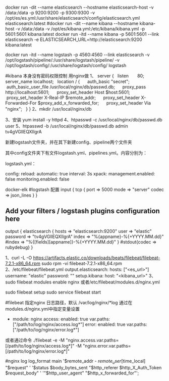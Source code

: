 docker run -dit --name elasticsearch  --hostname  elasticsearch-host  -v /data:/data -p 9200:9200 -p 9300:9300 -v /opt/es/es.yml:/usr/share/elasticsearch/config/elasticsearch.yml elasticsearch:latest
#docker run -dit --name kibana  --hostname  kibana-host  -v /data:/data -v /opt/es/kibana.yml:/etc/kibana/kibana.yml -p 5601:5601 kibana:latest
docker run -itd --name kibana -p 5601:5601 --link elasticsearch -e ELASTICSEARCH_URL=http://elasticsearch:9200 kibana:latest

docker run -itd --name logstash -p 4560:4560 --link elasticsearch -v /opt/logstash/pipeline/:/usr/share/logstash/pipeline/ -v /opt/logstash/config/:/usr/share/logstash/config/ logstash


#kibana 本身没有密码权限控制 用nginx做
1、
server {
  listen       80;
  server_name localhost;
  location / {
     auth_basic "secret";
     auth_basic_user_file /usr/local/nginx/db/passwd.db;
     proxy_pass http://localhost:5601;
     proxy_set_header Host $host:5601;
     proxy_set_header X-Real-IP $remote_addr;
     proxy_set_header X-Forwarded-For $proxy_add_x_forwarded_for;
     proxy_set_header Via "nginx";
  }
}
2、mkdir /usr/local/nginx/db

3、安装 yum install -y httpd
4、htpasswd -c /usr/local/nginx/db/passwd.db user
5、htpasswd -b /usr/local/nginx/db/passwd.db admin tv4gVGllEQXIIgrA


新建logstash文件夹，并在其下新建config、pipeline两个文件夹

其中config文件夹下有文件logstash.yml、pipelines.yml。内容分别为：

logstash.yml：

config:
  reload:
    automatic: true
    interval: 3s
xpack:
  management.enabled: false
  monitoring.enabled: false
  
docker-elk
#logstash 配置
input {
        tcp {
                port => 5000
                mode => "server"
                codec => json_lines
        }
}

## Add your filters / logstash plugins configuration here

output {
        elasticsearch {
                hosts => "elasticsearch:9200"
                user => "elastic"
                password => "tv4gVGllEQXIIgrA"
                index => "%{appname}-%{+YYYY.MM.dd}"
                #index => "%{[fields][appname]}-%{+YYYY.MM.dd}"
        }
        #stdout{codec => rubydebug}
}



1、curl -L -O https://artifacts.elastic.co/downloads/beats/filebeat/filebeat-7.2.1-x86_64.rpm
sudo rpm -vi filebeat-7.2.1-x86_64.rpm
2、/etc/filebeat/filebeat.yml
 output.elasticsearch:
  hosts: ["<es_url>"]
  username: "elastic"
  password: "<password>"
setup.kibana:
  host: "<kibana_url>"
3、sudo filebeat modules enable nginx 或者/etc/filebeat/modules.d/nginx.yml 

sudo filebeat setup
sudo service filebeat start

#filebeat 指定nginx 日志路径，默认 /var/log/nginx/*log
通过在modules.d/nginx.yml中指定变量设置
- module: nginx
  access:
    enabled: true
    var.paths: ["/path/to/log/nginx/access.log*"]
  error:
    enabled: true
    var.paths: ["/path/to/log/nginx/error.log*"]
    
或者通过命令 ./filebeat -e -M "nginx.access.var.paths=[/path/to/log/nginx/access.log*]" -M "nginx.error.var.paths=[/path/to/log/nginx/error.log*]"


#nginx log
log_format  main  '$remote_addr - $remote_user [$time_local] "$request" '
                      '$status $body_bytes_sent "$http_referer $http_X_Auth_Token $request_body" '
                      '"$http_user_agent" "$http_x_forwarded_for"';



